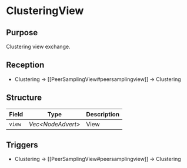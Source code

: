 # ClusteringView


## Purpose


Clustering view exchange.

## Reception


- Clustering $\to$ [[PeerSamplingView#peersamplingview]] $\to$ Clustering

## Structure


| Field  | Type                | Description |
|--------|---------------------|-------------|
| `view` | *Vec\<NodeAdvert\>* | View        |

## Triggers


- Clustering $\to$ [[PeerSamplingView#peersamplingview]] $\to$ Clustering
